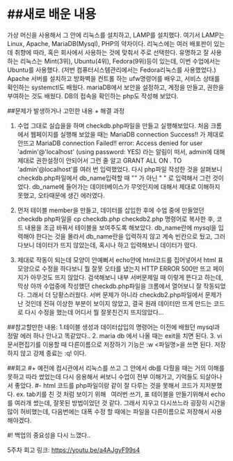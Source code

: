 
<h1>##새로 배운 내용</h1>
    가상 머신을 사용해서 그 안에 리눅스를 설치하고, LAMP를 설치했다. 여기서 LAMP는 Linux, Apache, MariaDB(Mysql), PHP의 약자이다.
    리눅스에는 여러 배포판이 있는데 취향에 따라, 혹은 회사에서 사용하는 것에 맞춰서 주로 선택한다.
     유명하고 잘 사용하는 리눅스는 Mint(3위), Ubuntu(4위), Fedora(9위)등이 있는데, 이번 수업에서는 Ubuntu를 사용했다. (저번 컴퓨터시스템관리에서는 Fedora리눅스를 사용했었다.)
     Apache 서버를 설치하고 방화벽을 컨트롤 하는 ufw명령어를 배우고, 서비스 상태를 확인하는 systemctl도 배웠다.
     mariaDB에서 보안을 설정하고, 계정을 만들고, 권한을 부여하는 것도 배웠다.
     DB의 접속을 확인하는 php도 작성해 보았다.
     
##문제가 발생하거나 고민한 내용 + 해결 과정
  1. 수업 그대로 실습을을 하며 checkdb.php파일을 만들고 실행해보았다. 처음 크롬에서 웹페이지를 실행해 보았을 때는 MariaDB connection Success!! 가 제대로 안뜨고 
  MariaDB connection Failed!!
  error: Access denied for user 'admin'@'localhost' (using password: YES) 
  라는 알림이 떠서, admin에 대해 제대로 권한설정이 안되어서 그런 줄 알고
  GRANT ALL ON *.* TO 'admin'@localhost'를 여러 번 입력했었다. 다시 php파일 작성한 것을 살펴보니 checkdb.php파일에서 db_name입력할 때 "" 가 아닌 " " 로 입력해서 그런 것이었다.
  db_name에 들어가는 데이터베이스가 무엇인지에 대해서 제대로 이해하지 못했고, 오타때문에 생긴 에러였다.

  2. 먼저 테이블 member을 만들고, 데이터를 삽입한 후에 수업 중에 만들었던 checkdb php파일을 cp checkdb.php checkdb2.php 명령어로 복사한 후, 코드 내용을 조금 바꿔서 테이블을 보여주도록 해보았다.
  db_name란에 mysql을 입력해야 한다는 것을 몰라서 db_name란을 입력하지 않고 계속 빈칸으로 뒀고, 그러다보니 데이터가 뜨지 않았는데, 혹시나 하고 입력해보니 데이터가 떴다.

  3. 제대로 작동이 되는데 모양이 안예뻐서  echo안에 html코드를 집어넣어서 html 표 모양으로 수정을 하다보니 뭘 잘못 오타를 냈는지 HTTP ERROR 500만 뜨고 페이지가 아무것도 뜨지 않았다. 검색해보니 내부 서버문제일 때 이렇게 뜬다고 하는데,
  막상 아까 수업중에 작성했던 checkdb.php파일을 크롬에서 열어보니 잘 작동되었다. 그래서 더 당황스러웠다. 서버 문제가 아니라 checkdb2.php파일에서 문제가 난 것인데 전혀 이상한 부분이 보이지 않았고,
  결국 원래 데이터만 뜨게 만드는 코드로 다시 수정을 했는데 어디서 뭘 잘못친건지 뜨지않았다...

##참고할만한 내용:
  1.테이블 생성과 데이터삽입의 명령어는 이전에 배웠던 mysql과 정말 에러 하나 안나고 똑같았다..
  2. maria db 에서 나올 때는 exit을 치면 된다. 
  3. vi 문서편집기를 이용할 때 다른이름으로 저장하기 기능은 :w <파일명>을 쓰면 된다. 저장하지 않고 강제 종료는 :q! 이다.

##회고
#+ 예전에 컴시관에서 리눅스를 쓰고 그 안에서 db를 다뤘을 때는 거의 이해를 못하고 따라 썼었는데 다시 응용해서 써보니 수업이 전부 이해가고, 기억들도 되살아나서 좋았다.
#- html 코드를 php파일이랑 같이 잘 다루는 것을 못해서 코드가 지저분했다. ex. tab키를 친 것 처럼 보이기 위해 &nbsp; 여러번 쓰기, 표 테이블을 만들기위해서 echo를 여러개 썼는데,
  잘못된 방법이었던 것 같다. 그래서 지우고 다시쓰느라 굉장히 시간을 많이 허비했는데, 다음번에는 대폭 수정 할 때에는 파일을 다른이름으로 저장해서 사용해야겠다.
  

#! 백업의 중요성을 다시 느꼈다..

5주차 회고 링크:  https://youtu.be/a4AJgyF99s4
